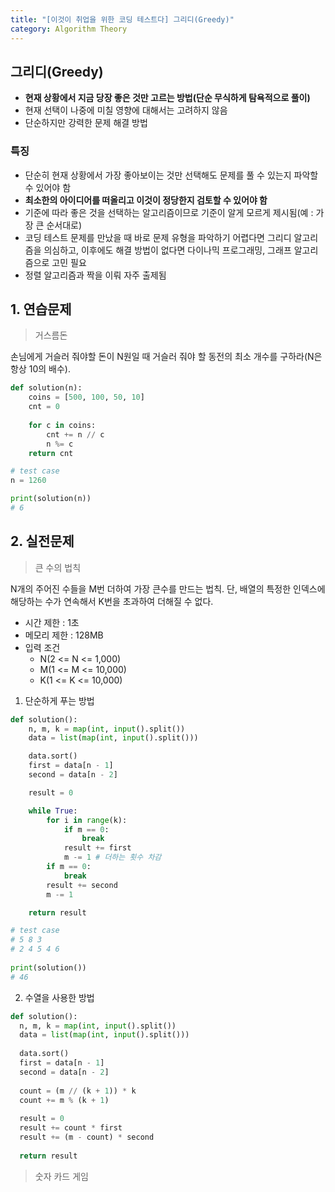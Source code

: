 ```yaml
---
title: "[이것이 취업을 위한 코딩 테스트다] 그리디(Greedy)"
category: Algorithm Theory
---
```


## 그리디(Greedy)
- **현재 상황에서 지금 당장 좋은 것만 고르는 방법(단순 무식하게 탐욕적으로 풀이)**
- 현재 선택이 나중에 미칠 영향에 대해서는 고려하지 않음
- 단순하지만 강력한 문제 해결 방법

### 특징
- 단순히 현재 상황에서 가장 좋아보이는 것만 선택해도 문제를 풀 수 있는지 파악할 수 있어야 함
- **최소한의 아이디어를 떠올리고 이것이 정당한지 검토할 수 있어야 함**
- 기준에 따라 좋은 것을 선택하는 알고리즘이므로 기준이 알게 모르게 제시됨(예 : 가장 큰 순서대로)
- 코딩 테스트 문제를 만났을 때 바로 문제 유형을 파악하기 어렵다면 그리디 알고리즘을 의심하고,
  이후에도 해결 방법이 없다면 다이나믹 프로그래밍, 그래프 알고리즘으로 고민 필요
- 정렬 알고리즘과 짝을 이뤄 자주 출제됨

## 1. 연습문제
> 거스름돈

손님에게 거슬러 줘야할 돈이 N원일 때 거슬러 줘야 할 동전의 최소 개수를 구하라(N은 항상 10의 배수).

```python
def solution(n):
    coins = [500, 100, 50, 10]
    cnt = 0
    
    for c in coins:
        cnt += n // c
        n %= c
    return cnt

# test case
n = 1260

print(solution(n))
# 6
```

## 2. 실전문제
> 큰 수의 법칙

N개의 주어진 수들을 M번 더하여 가장 큰수를 만드는 법칙. 단, 배열의 특정한 인덱스에 해당하는 수가 연속해서 K번을 초과하여 더해질 수 없다.

- 시간 제한 : 1초 
- 메모리 제한 : 128MB
- 입력 조건
  - N(2 <= N <= 1,000)
  - M(1 <= M <= 10,000)
  - K(1 <= K <= 10,000)

1) 단순하게 푸는 방법

```python
def solution():
    n, m, k = map(int, input().split())
    data = list(map(int, input().split()))

    data.sort()
    first = data[n - 1]
    second = data[n - 2]

    result = 0

    while True:
        for i in range(k):
            if m == 0: 
                break
            result += first
            m -= 1 # 더하는 횟수 차감
        if m == 0:
            break
        result += second
        m -= 1

    return result

# test case
# 5 8 3
# 2 4 5 4 6
 
print(solution())
# 46
```

2) 수열을 사용한 방법

```python
def solution():
  n, m, k = map(int, input().split())
  data = list(map(int, input().split()))
  
  data.sort()
  first = data[n - 1]
  second = data[n - 2]
  
  count = (m // (k + 1)) * k
  count += m % (k + 1)
  
  result = 0
  result += count * first
  result += (m - count) * second
  
  return result
```

> 숫자 카드 게임
